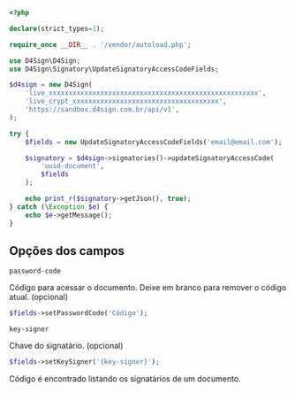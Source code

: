```php
<?php

declare(strict_types=1);

require_once __DIR__ . '/vendor/autoload.php';

use D4Sign\D4Sign;
use D4Sign\Signatory\UpdateSignatoryAccessCodeFields;

$d4sign = new D4Sign(
    'live_xxxxxxxxxxxxxxxxxxxxxxxxxxxxxxxxxxxxxxxxxxxxxxxxxxxxx',
    'live_crypt_xxxxxxxxxxxxxxxxxxxxxxxxxxxxxxxxxxxxx',
    'https://sandbox.d4sign.com.br/api/v1',
);

try {
    $fields = new UpdateSignatoryAccessCodeFields('email@email.com');

    $signatory = $d4sign->signatories()->updateSignatoryAccessCode(
        'uuid-document',
        $fields
    );

    echo print_r($signatory->getJson(), true);
} catch (\Exception $e) {
    echo $e->getMessage();
}
```

## Opções dos campos

`password-code`

Código para acessar o documento. Deixe em branco para remover o código atual. (opcional)

```php
$fields->setPasswordCode('Código');
```

`key-signer`

Chave do signatário. (opcional)

```php
$fields->setKeySigner('{key-signer}');
```

Código é encontrado listando os signatários de um documento.
